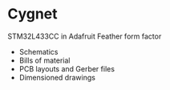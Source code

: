 # Cygnet

STM32L433CC in Adafruit Feather form factor

  - Schematics
  - Bills of material
  - PCB layouts and Gerber files
  - Dimensioned drawings